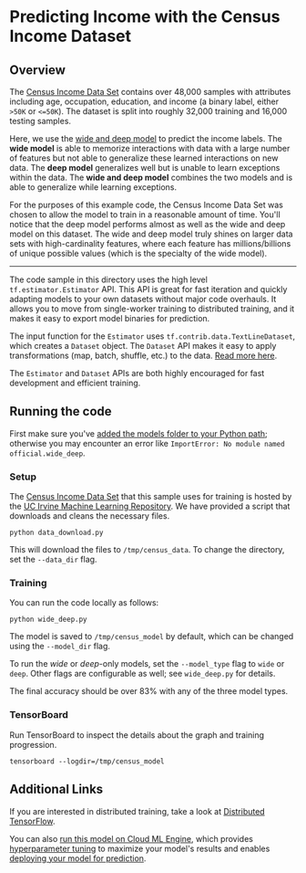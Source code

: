 # Predicting Income with the Census Income Dataset
## Overview
The [Census Income Data Set](https://archive.ics.uci.edu/ml/datasets/Census+Income) contains over 48,000 samples with attributes including age, occupation, education, and income (a binary label, either `>50K` or `<=50K`). The dataset is split into roughly 32,000 training and 16,000 testing samples.

Here, we use the [wide and deep model](https://research.googleblog.com/2016/06/wide-deep-learning-better-together-with.html) to predict the income labels. The **wide model** is able to memorize interactions with data with a large number of features but not able to generalize these learned interactions on new data. The **deep model** generalizes well but is unable to learn exceptions within the data. The **wide and deep model** combines the two models and is able to generalize while learning exceptions.

For the purposes of this example code, the Census Income Data Set was chosen to allow the model to train in a reasonable amount of time. You'll notice that the deep model performs almost as well as the wide and deep model on this dataset. The wide and deep model truly shines on larger data sets with high-cardinality features, where each feature has millions/billions of unique possible values (which is the specialty of the wide model).

---

The code sample in this directory uses the high level `tf.estimator.Estimator` API. This API is great for fast iteration and quickly adapting models to your own datasets without major code overhauls. It allows you to move from single-worker training to distributed training, and it makes it easy to export model binaries for prediction.

The input function for the `Estimator` uses `tf.contrib.data.TextLineDataset`, which creates a `Dataset` object. The `Dataset` API makes it easy to apply transformations (map, batch, shuffle, etc.) to the data. [Read more here](https://www.tensorflow.org/programmers_guide/datasets).

The `Estimator` and `Dataset` APIs are both highly encouraged for fast development and efficient training.

## Running the code
First make sure you've [added the models folder to your Python path](/official/#running-the-models); otherwise you may encounter an error like `ImportError: No module named official.wide_deep`.

### Setup
The [Census Income Data Set](https://archive.ics.uci.edu/ml/datasets/Census+Income) that this sample uses for training is hosted by the [UC Irvine Machine Learning Repository](https://archive.ics.uci.edu/ml/datasets/). We have provided a script that downloads and cleans the necessary files.

```
python data_download.py
```

This will download the files to `/tmp/census_data`. To change the directory, set the `--data_dir` flag.

### Training
You can run the code locally as follows:

```
python wide_deep.py
```

The model is saved to `/tmp/census_model` by default, which can be changed using the `--model_dir` flag.

To run the *wide* or *deep*-only models, set the `--model_type` flag to `wide` or `deep`. Other flags are configurable as well; see `wide_deep.py` for details.

The final accuracy should be over 83% with any of the three model types.

### TensorBoard

Run TensorBoard to inspect the details about the graph and training progression.

```
tensorboard --logdir=/tmp/census_model
```

## Additional Links

If you are interested in distributed training, take a look at [Distributed TensorFlow](https://www.tensorflow.org/deploy/distributed).

You can also [run this model on Cloud ML Engine](https://cloud.google.com/ml-engine/docs/getting-started-training-prediction), which provides [hyperparameter tuning](https://cloud.google.com/ml-engine/docs/getting-started-training-prediction#hyperparameter_tuning) to maximize your model's results and enables [deploying your model for prediction](https://cloud.google.com/ml-engine/docs/getting-started-training-prediction#deploy_a_model_to_support_prediction).
